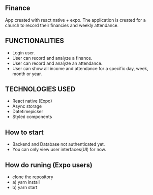 ## Finance
App created with react native + expo. The application is created for a church to record their financies and weekly attendance.

## FUNCTIONALITIES
- Login user.
- User can record and analyze a finance.
- User can record and analyze an attendance.
- User can show all income and attendance for a specific day, week, month or year.

## TECHNOLOGIES USED
- React native (Expo)
- Async storage
- Datetimepicker
- Styled components


## How to start
- Backend and Database not authenticated yet.
- You can only view user interfaces(UI) for now.


## How do runing (Expo users)
- clone the repository
- a) yarn install
- b) yarn start





